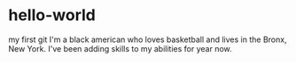 # hello-world
my first git
I'm a black american who loves basketball and lives in the Bronx, New York. I've been adding skills to my abilities for year now.
